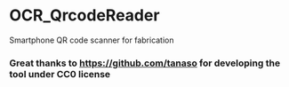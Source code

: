 # OCR_QrcodeReader
 Smartphone QR code scanner for fabrication
 
 ### Great thanks to https://github.com/tanaso for developing the tool under CC0 license

